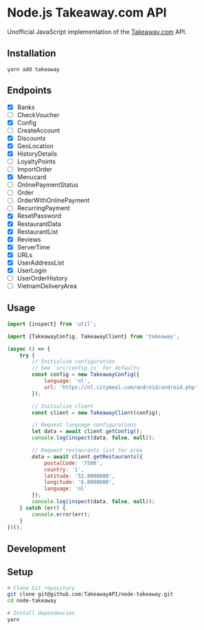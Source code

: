 # Node.js Takeaway.com API

Unofficial JavaScript implementation of the [Takeaway.com](https://www.takeaway.com) API.

## Installation
```
yarn add takeaway
```

## Endpoints
- [x] Banks
- [ ] CheckVoucher
- [x] Config
- [ ] CreateAccount
- [x] Discounts
- [x] GeoLocation
- [x] HistoryDetails
- [ ] LoyaltyPoints
- [ ] ImportOrder
- [x] Menucard
- [ ] OnlinePaymentStatus
- [ ] Order
- [ ] OrderWithOnlinePayment
- [ ] RecurringPayment
- [x] ResetPassword
- [x] RestaurantData
- [x] RestaurantList
- [x] Reviews
- [x] ServerTime
- [x] URLs
- [x] UserAddressList
- [x] UserLogin
- [ ] UserOrderHistory
- [ ] VietnamDeliveryArea

## Usage
```javascript
import {inspect} from 'util';

import {TakeawayConfig, TakeawayClient} from 'takeaway';

(async () => {
    try {
        // Initialize configuration
        // See `src/config.js` for defaults
        const config = new TakeawayConfig({
            language: 'nl',
            url: 'https://nl.citymeal.com/android/android.php'
        });

        // Initialize client
        const client = new TakeawayClient(config);

        // Request language configurations
        let data = await client.getConfig();
        console.log(inspect(data, false, null));

        // Request restaurants list for area
        data = await client.getRestaurants({
            postalCode: '7500',
            country: '1',
            latitude: '52.0000000',
            longitude: '6.0000000',
            language: 'nl'
        });
        console.log(inspect(data, false, null));
    } catch (err) {
        console.error(err);
    }
})();
```

## Development
## Setup
```bash
# Clone Git repository
git clone git@github.com:TakeawayAPI/node-takeaway.git
cd node-takeaway

# Install dependencies
yarn
```
